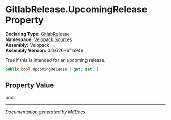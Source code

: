 ﻿<!--  
  <auto-generated>   
    The contents of this file were generated by a tool.  
    Changes to this file may be list if the file is regenerated  
  </auto-generated>   
-->

# GitlabRelease.UpcomingRelease Property

**Declaring Type:** [GitlabRelease](../index.md)  
**Namespace:** [Velopack.Sources](../../index.md)  
**Assembly:** Velopack  
**Assembly Version:** 0.0.626+6f1a94e

True if this is intended for an upcoming release.

```csharp
public bool UpcomingRelease { get; set; }
```

## Property Value

bool

___

*Documentation generated by [MdDocs](https://github.com/ap0llo/mddocs)*
